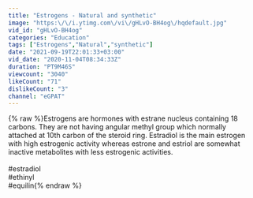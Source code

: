 ```yaml
---
title: "Estrogens - Natural and synthetic"
image: "https:\/\/i.ytimg.com\/vi\/gHLvO-BH4og\/hqdefault.jpg"
vid_id: "gHLvO-BH4og"
categories: "Education"
tags: ["Estrogens","Natural","synthetic"]
date: "2021-09-19T22:01:33+03:00"
vid_date: "2020-11-04T08:34:33Z"
duration: "PT9M46S"
viewcount: "3040"
likeCount: "71"
dislikeCount: "3"
channel: "eGPAT"
---
```

{% raw %}Estrogens are hormones with estrane nucleus containing 18 carbons. They are not having angular methyl group which normally attached at 10th carbon of the steroid ring. Estradiol is the main estrogen with high estrogenic activity whereas estrone and estriol are somewhat inactive metabolites with less estrogenic activities.<br /><br />#estradiol<br />#ethinyl<br />#equilin{% endraw %}
